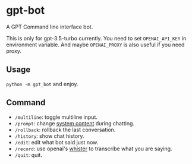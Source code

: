 # gpt-bot

A GPT Command line interface bot.

This is only for gpt-3.5-turbo currently.
You need to set `OPENAI_API_KEY` in environment variable.
And maybe `OPENAI_PROXY` is also useful if you need proxy.

## Usage

`python -m gpt_bot` and enjoy.

## Command

- `/multiline`: toggle multiline input.
- `/prompt`: change [system content](https://platform.openai.com/docs/guides/chat) during chatting.
- `/rollback`: rollback the last conversation.
- `/history`: show chat history.
- `/edit`: edit what bot said just now.
- `/record`: use openai's [whister](https://platform.openai.com/docs/guides/speech-to-text) to transcribe what you are saying.
- `/quit`: quit.
